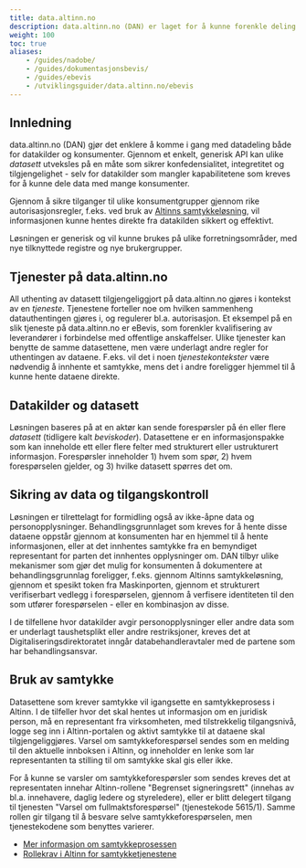```yaml
---
title: data.altinn.no
description: data.altinn.no (DAN) er laget for å kunne forenkle deling av data fra virksomheter, med formål om å gjenbruke informasjon direkte fra kilden.
weight: 100
toc: true
aliases: 
    - /guides/nadobe/
    - /guides/dokumentasjonsbevis/
    - /guides/ebevis
    - /utviklingsguider/data.altinn.no/ebevis
---
```


## Innledning

data.altinn.no (DAN) gjør det enklere å komme i gang med datadeling både for datakilder og konsumenter. Gjennom et enkelt, generisk API kan ulike _datasett_ utveksles på en måte som sikrer konfedensialitet, integretitet og tilgjengelighet - selv for datakilder som mangler kapabilitetene som kreves for å kunne dele data med mange konsumenter.

Gjennom å sikre tilganger til ulike konsumentgrupper gjennom rike autorisasjonsregler, f.eks. ved bruk av [Altinns samtykkeløsning](/docs/guides/samtykke/), vil informasjonen kunne hentes direkte fra datakilden sikkert og effektivt. 

Løsningen er generisk og vil kunne brukes på ulike forretningsområder, med nye tilknyttede registre og nye brukergrupper.

<!-- TODO! Her skal det komme lenke til mer produktinformasjon på forretningsnivå -->

## Tjenester på data.altinn.no

All uthenting av datasett tilgjengeliggjort på data.altinn.no gjøres i kontekst av en _tjeneste_. Tjenestene forteller noe om hvilken sammenheng datauthentingen gjøres i, og regulerer bl.a. autorisasjon. Et eksempel på en slik tjeneste på data.altinn.no er eBevis, som forenkler kvalifisering av leverandører i forbindelse med offentlige anskaffelser. Ulike tjenester kan benytte de samme datasettene, men være underlagt andre regler for uthentingen av dataene. F.eks. vil det i noen _tjenestekontekster_ være nødvendig å innhente et samtykke, mens det i andre foreligger hjemmel til å kunne hente dataene direkte.

## Datakilder og datasett

Løsningen baseres på at en aktør kan sende forespørsler på én eller flere _datasett_ (tidligere kalt _beviskoder_). Datasettene er en informasjonspakke som kan inneholde ett eller flere felter med strukturert eller ustrukturert informasjon. Forespørsler inneholder 1) hvem som spør, 2) hvem forespørselen gjelder, og 3) hvilke datasett spørres det om.

## Sikring av data og tilgangskontroll

Løsningen er tilrettelagt for formidling også av ikke-åpne data og personopplysninger. Behandlingsgrunnlaget som kreves for å hente disse dataene oppstår gjennom at konsumenten har en hjemmel til å hente informasjonen, eller at det innhentes samtykke fra en bemyndiget representant for parten det innhentes opplysninger om. DAN tilbyr ulike mekanismer som gjør det mulig for konsumenten å dokumentere at behandlingsgrunnlag foreligger, f.eks. gjennom Altinns samtykkeløsning, gjennom et spesikt token fra Maskinporten, gjennom et strukturert verifiserbart vedlegg i forespørselen, gjennom å verfisere identiteten til den som utfører forespørselen - eller en kombinasjon av disse.

I de tilfellene hvor datakilder avgir personopplysninger eller andre data som er underlagt taushetsplikt eller andre restriksjoner, kreves det at Digitaliseringsdirektoratet inngår databehandleravtaler med de partene som har behandlingsansvar. 

## Bruk av samtykke

Datasettene som krever samtykke vil igangsette en samtykkeprosess i Altinn. I de tilfeller hvor det skal hentes ut informasjon om en juridisk person, må en representant fra virksomheten, med tilstrekkelig tilgangsnivå, logge seg inn i Altinn-portalen og aktivt samtykke til at dataene skal tilgjengeliggjøres. Varsel om samtykkeforespørsel sendes som en melding til den aktuelle innboksen i Altinn, og inneholder en lenke som lar representanten ta stilling til om samtykke skal gis eller ikke.

For å kunne se varsler om samtykkeforespørsler som sendes kreves det at representaten innehar Altinn-rollene "Begrenset signeringsrett" (innehas av bl.a. innehavere, daglig ledere og styreledere), eller er blitt delegert tilgang til tjenesten "Varsel om fullmaktsforespørsel" (tjenestekode 5615/1). Samme rollen gir tilgang til å besvare selve samtykkeforespørselen, men tjenestekodene som benyttes varierer.

* [Mer informasjon om samtykkeprosessen](/docs/utviklingsguider/data.altinn.no/samtykkeprosessen)
* [Rollekrav i Altinn for samtykketjenestene](/docs/utviklingsguider/data.altinn.no/rollekrav-i-altinn)